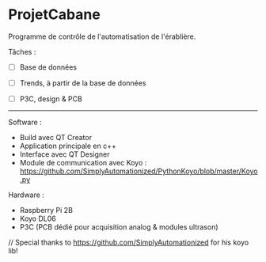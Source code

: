 # ProjetCabane

Programme de contrôle de l'automatisation de l'érablière.

Tâches :

- [ ] Base de données 
- [ ] Trends, à partir de la base de données
- [ ] P3C, design & PCB
 
 

---------------

Software :
 - Build avec QT Creator
 - Application principale en c++
 - Interface avec QT Designer
 - Module de communication avec Koyo : https://github.com/SimplyAutomationized/PythonKoyo/blob/master/Koyo.py

Hardware :
 - Raspberry Pi 2B
 - Koyo DL06
 - P3C (PCB dédié pour acquisition analog & modules ultrason)

// Special thanks to https://github.com/SimplyAutomationized for his koyo lib! 
